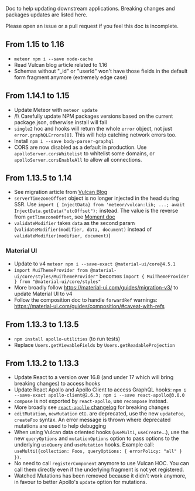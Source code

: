 Doc to help updating downstream applications. Breaking changes and packages updates are listed here.

Please open an issue or a pull request if you feel this doc is incomplete.

## From 1.15 to 1.16

- `meteor npm i --save node-cache`
- Read Vulcan blog article related to 1.16
- Schemas without "_id" or "userId" won't have those fields in the default form fragment anymore (extremely edge case)

## From 1.14.1 to 1.15

- Update Meteor with `meteor update`
- /!\ Carefully update NPM packages versions based on the current package.json, otherwise install will fail
- `single2` hoc and hooks will return the whole `error` object, not just `error.graphQLErrors[0]`. This will help catching network errors too.
- Install `npm i --save body-parser-graphql`
- CORS are now disabled as a default in production. Use `apolloServer.corsWhitelist` to whitelist some domains, or `apolloServer.corsEnableAll` to allow all 
connections.


## From 1.13.5 to 1.14

- See migration article from [Vulcan Blog](https://blog.vulcanjs.org/)
- `serverTimezoneOffset` object is no longer injected in the head during SSR. Use `import { InjectData} from 'meteor/vulcan:lib; ...; await InjectData.getData("utcOffset");` instead. The value is the reverse from `getTimezoneOffset`, see [Moment doc](https://momentjscom.readthedocs.io/en/latest/moment/03-manipulating/09-utc-offset/)
- `validateModifier` takes `data` as the second param (`validateModifier(modifier, data, document)` instead of `validateModifier(modifier, document)`)

### Material UI
- Update to v4 `meteor npm i --save-exact @material-ui/core@4.5.1`
- `import MuiThemeProvider from @material-ui/core/styles/MuiThemeProvider"` becomes `import { MuiThemeProvider } from "@material-ui/core/styles"`
- More broadly follow https://material-ui.com/guides/migration-v3/ to update Material UI to v4
- Follow the composition doc to handle `forwardRef` warnings: https://material-ui.com/guides/composition/#caveat-with-refs

## From 1.13.3 to 1.13.5

- `npm install apollo-utilities` (to run tests)
- Replace `Users.getViewableFields` by `Users.getReadableProjection` 


## From 1.13.2 to 1.13.3

- Update React to a version over 16.8 (and under 17 which will bring breaking changes) to access hooks
- Update React Apollo and Apollo Client to access GraphQL hooks: `npm i --save-exact apollo-client@2.6.3; npm i --save react-apollo@3.0.0`
- `compose` is not exported by `react-apollo`, use `recompose` instead.
- More broadly see [`react-apollo` changelog](https://github.com/apollographql/react-apollo/blob/master/Changelog.md) for breaking changes
- `editMutation`, `newMutation` etc. are deprecated, use the new `updateFoo`, `createFoo` syntax. An error message is thrown where deprecated mutations are used to help debugging
- When using Vulcan data oriented hooks (`useMulti`, `useCreate`...), use the new `queryOptions` and `mutationOptions` option to pass options to the underlying `useQuery` and `useMutation` hooks.
Example call: `useMulti({collection: Foos, queryOptions: { errorPolicy: "all" } })`.
- No need to call `registerComponent` anymore to use Vulcan HOC. You can call them directly even if the underlying fragment is not yet registered.
- Watched Mutations has been removed because it didn't work anymore, in favour to better Apollo's `update` option for mutations.

